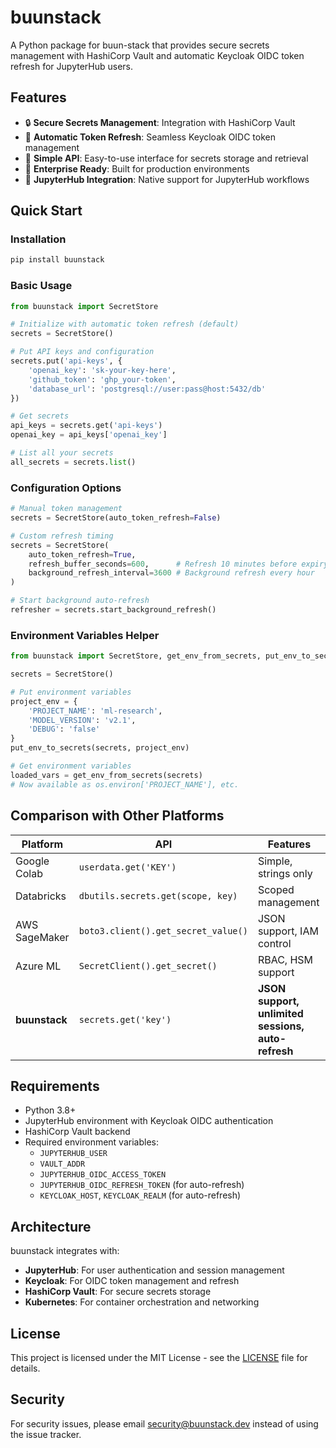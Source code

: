 # buunstack

A Python package for buun-stack that provides secure secrets management with HashiCorp Vault and automatic Keycloak OIDC token refresh for JupyterHub users.

## Features

- 🔒 **Secure Secrets Management**: Integration with HashiCorp Vault
- 🔄 **Automatic Token Refresh**: Seamless Keycloak OIDC token management
- 📱 **Simple API**: Easy-to-use interface for secrets storage and retrieval
- 🏢 **Enterprise Ready**: Built for production environments
- 🚀 **JupyterHub Integration**: Native support for JupyterHub workflows

## Quick Start

### Installation

```bash
pip install buunstack
```

### Basic Usage

```python
from buunstack import SecretStore

# Initialize with automatic token refresh (default)
secrets = SecretStore()

# Put API keys and configuration
secrets.put('api-keys', {
    'openai_key': 'sk-your-key-here',
    'github_token': 'ghp_your-token',
    'database_url': 'postgresql://user:pass@host:5432/db'
})

# Get secrets
api_keys = secrets.get('api-keys')
openai_key = api_keys['openai_key']

# List all your secrets
all_secrets = secrets.list()
```

### Configuration Options

```python
# Manual token management
secrets = SecretStore(auto_token_refresh=False)

# Custom refresh timing
secrets = SecretStore(
    auto_token_refresh=True,
    refresh_buffer_seconds=600,      # Refresh 10 minutes before expiry
    background_refresh_interval=3600 # Background refresh every hour
)

# Start background auto-refresh
refresher = secrets.start_background_refresh()
```

### Environment Variables Helper

```python
from buunstack import SecretStore, get_env_from_secrets, put_env_to_secrets

secrets = SecretStore()

# Put environment variables
project_env = {
    'PROJECT_NAME': 'ml-research',
    'MODEL_VERSION': 'v2.1',
    'DEBUG': 'false'
}
put_env_to_secrets(secrets, project_env)

# Get environment variables
loaded_vars = get_env_from_secrets(secrets)
# Now available as os.environ['PROJECT_NAME'], etc.
```

## Comparison with Other Platforms

| Platform | API | Features |
|----------|-----|----------|
| Google Colab | `userdata.get('KEY')` | Simple, strings only |
| Databricks | `dbutils.secrets.get(scope, key)` | Scoped management |
| AWS SageMaker | `boto3.client().get_secret_value()` | JSON support, IAM control |
| Azure ML | `SecretClient().get_secret()` | RBAC, HSM support |
| **buunstack** | `secrets.get('key')` | **JSON support, unlimited sessions, auto-refresh** |

## Requirements

- Python 3.8+
- JupyterHub environment with Keycloak OIDC authentication
- HashiCorp Vault backend
- Required environment variables:
    - `JUPYTERHUB_USER`
    - `VAULT_ADDR`
    - `JUPYTERHUB_OIDC_ACCESS_TOKEN`
    - `JUPYTERHUB_OIDC_REFRESH_TOKEN` (for auto-refresh)
    - `KEYCLOAK_HOST`, `KEYCLOAK_REALM` (for auto-refresh)

## Architecture

buunstack integrates with:

- **JupyterHub**: For user authentication and session management
- **Keycloak**: For OIDC token management and refresh
- **HashiCorp Vault**: For secure secrets storage
- **Kubernetes**: For container orchestration and networking

## License

This project is licensed under the MIT License - see the [LICENSE](../LICENSE) file for details.

## Security

For security issues, please email security@buunstack.dev instead of using the issue tracker.

